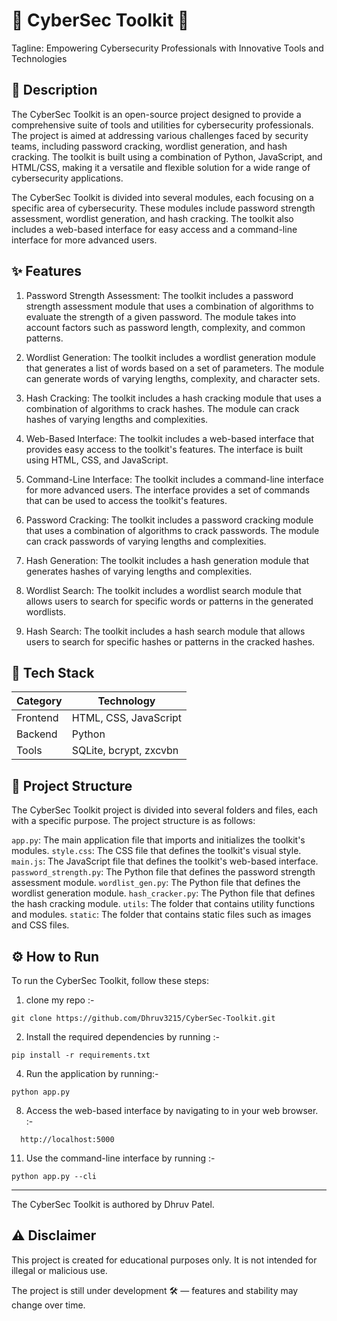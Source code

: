 🚀 CyberSec Toolkit 🚀
=====================

Tagline: Empowering Cybersecurity Professionals with Innovative Tools and Technologies

📖 Description
-------------------

The CyberSec Toolkit is an open-source project designed to provide a comprehensive suite of tools and utilities for cybersecurity professionals. The project is aimed at addressing various challenges faced by security teams, including password cracking, wordlist generation, and hash cracking. The toolkit is built using a combination of Python, JavaScript, and HTML/CSS, making it a versatile and flexible solution for a wide range of cybersecurity applications.

The CyberSec Toolkit is divided into several modules, each focusing on a specific area of cybersecurity. These modules include password strength assessment, wordlist generation, and hash cracking. The toolkit also includes a web-based interface for easy access and a command-line interface for more advanced users.

✨ Features
----------------

1. Password Strength Assessment: The toolkit includes a password strength assessment module that uses a combination of algorithms to evaluate the strength of a given password. The module takes into account factors such as password length, complexity, and common patterns.

2. Wordlist Generation: The toolkit includes a wordlist generation module that generates a list of words based on a set of parameters. The module can generate words of varying lengths, complexity, and character sets.

3. Hash Cracking: The toolkit includes a hash cracking module that uses a combination of algorithms to crack hashes. The module can crack hashes of varying lengths and complexities.

4. Web-Based Interface: The toolkit includes a web-based interface that provides easy access to the toolkit's features. The interface is built using HTML, CSS, and JavaScript.

5. Command-Line Interface: The toolkit includes a command-line interface for more advanced users. The interface provides a set of commands that can be used to access the toolkit's features.

6. Password Cracking: The toolkit includes a password cracking module that uses a combination of algorithms to crack passwords. The module can crack passwords of varying lengths and complexities.

7. Hash Generation: The toolkit includes a hash generation module that generates hashes of varying lengths and complexities.

8. Wordlist Search: The toolkit includes a wordlist search module that allows users to search for specific words or patterns in the generated wordlists.

9. Hash Search: The toolkit includes a hash search module that allows users to search for specific hashes or patterns in the cracked hashes.

🧰 Tech Stack
----------------

| Category  | Technology             |
| --------- | ---------------------- |
| Frontend  | HTML, CSS, JavaScript  |
| Backend   | Python                 |
| Tools     | SQLite, bcrypt, zxcvbn |

📁 Project Structure
-------------------------

The CyberSec Toolkit project is divided into several folders and files, each with a specific purpose. The project structure is as follows:

 `app.py`: The main application file that imports and initializes the toolkit's modules.
 `style.css`: The CSS file that defines the toolkit's visual style.
 `main.js`: The JavaScript file that defines the toolkit's web-based interface.
 `password_strength.py`: The Python file that defines the password strength assessment module.
 `wordlist_gen.py`: The Python file that defines the wordlist generation module.
 `hash_cracker.py`: The Python file that defines the hash cracking module.
 `utils`: The folder that contains utility functions and modules.
 `static`: The folder that contains static files such as images and CSS files.

⚙️ How to Run
-----------------

To run the CyberSec Toolkit, follow these steps:

1. clone my repo :- 
``` 
git clone https://github.com/Dhruv3215/CyberSec-Toolkit.git 
```
2. Install the required dependencies by running :-
```
pip install -r requirements.txt
```
4. Run the application by running:-
 ```
 python app.py
 ```
8. Access the web-based interface by navigating to in your web browser. :-
 ```
   http://localhost:5000
 ``` 
11. Use the command-line interface by running :-
```
python app.py --cli
```

------------

The CyberSec Toolkit is authored by Dhruv Patel.

⚠️ Disclaimer
-------------

This project is created for educational purposes only.
It is not intended for illegal or malicious use.


The project is still under development 🛠️ — features and stability may change over time.
